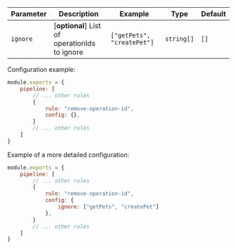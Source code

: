 | Parameter | Description                          | Example                     | Type              | Default |
| -------- |-----------------------------------|----------------------------|------------------------|-----------|
| `ignore`  | [**optional**] List of operationIds to ignore | `["getPets", "createPet"]` | `string[]` | `[]` |

Configuration example:

```js
module.exports = {
    pipeline: [
        // ... other rules
        {
            rule: "remove-operation-id",
            config: {},
        }
        // ... other rules
    ]
}
```

Example of a more detailed configuration:

```js
module.exports = {
    pipeline: [
        // ... other rules
        {
            rule: "remove-operation-id",
            config: {
                ignore: ["getPets", "createPet"]
            },
        }
        // ... other rules
    ]
} 
```